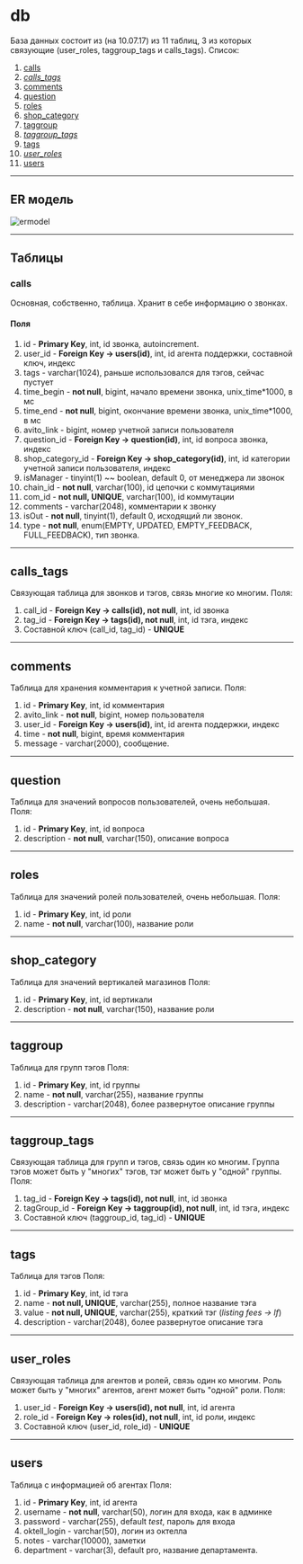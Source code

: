 # db
База данных состоит из (на 10.07.17) из 11 таблиц, 3 из которых связующие (user_roles, taggroup_tags и calls_tags). Список:
1. [calls](db.md#calls)  
2. *[calls_tags](db.md#calls_tags)*
3. [comments](db.md#comments)  
4. [question](db.md#question)
5. [roles](db.md#roles)
6. [shop_category](db.md#shop_category)
7. [taggroup](db.md#shop_category)
8. *[taggroup_tags](db.md#taggroup_tags)*
9. [tags](db.md#tags)
10. *[user_roles](db.md#user_roles)*
11. [users](db.md#users)

___
## ER модель
![ermodel](https://yadi.sk/d/x4KA9Tz93KupR8/2017-07-10_12-19-17.png "ER")
___
## Таблицы
### calls
Основная, собственно, таблица. Хранит в себе информацию о звонках.
#### Поля
1. id - **Primary Key**, int, id звонка, autoincrement.
2. user_id - **Foreign Key -> users(id)**, int, id агента поддержки, составной ключ, индекс
3. tags - varchar(1024), раньше использовался для тэгов, сейчас пустует
4. time_begin - **not null**, bigint, начало времени звонка, unix_time*1000, в мс
5. time_end - **not null**, bigint,  окончание времени звонка, unix_time*1000, в мс
6. avito_link - bigint, номер учетной записи пользователя
7. question_id - **Foreign Key -> question(id)**, int, id вопроса звонка, индекс  
8. shop_category_id - **Foreign Key -> shop_category(id)**, int, id категории учетной записи пользователя, индекс
9. isManager - tinyint(1) ~~ boolean, default 0, от менеджера ли звонок
10. chain_id - **not null**, varchar(100), id цепочки с коммутациями
11. com_id - **not null, UNIQUE**, varchar(100), id коммутации
12. comments - varchar(2048), комментарии к звонку
13. isOut - **not null**, tinyint(1), default 0, исходящий ли звонок.
14. type - **not null**, enum(EMPTY, UPDATED, EMPTY_FEEDBACK, FULL_FEEDBACK), тип звонка.

___
## calls_tags
Связующая таблица для звонков и тэгов, связь многие ко многим.
Поля:
1. call_id - **Foreign Key -> calls(id), not null**, int, id звонка
2. tag_id - **Foreign Key -> tags(id), not null**, int, id тэга, индекс
3. Составной ключ (call_id, tag_id) - **UNIQUE**

___
## comments
Таблица для хранения комментария к учетной записи.
Поля:
1. id - **Primary Key**, int, id комментария
2. avito_link - **not null**, bigint, номер пользователя
3. user_id - **Foreign Key -> users(id)**, int, id агента поддержки, индекс
4. time - **not null**, bigint, время комментария
5. message - varchar(2000), сообщение.

___
## question
Таблица для значений вопросов пользователей, очень небольшая.
Поля:
1. id  - **Primary Key**, int, id вопроса
2. description - **not null**, varchar(150), описание вопроса

___
## roles
Таблица для значений ролей пользователей, очень небольшая.
Поля:
1. id  - **Primary Key**, int, id роли
2. name - **not null**, varchar(100), название роли

___
## shop_category
Таблица для значений вертикалей магазинов
Поля:
1. id  - **Primary Key**, int, id вертикали
2. description - **not null**, varchar(150), название роли

___
## taggroup
Таблица для групп тэгов
Поля:
1. id  - **Primary Key**, int, id группы
2. name - **not null**, varchar(255), название группы
3. description - varchar(2048), более развернутое описание группы 

___
## taggroup_tags
Связующая таблица для групп и тэгов, связь один ко многим. Группа тэгов может быть у "многих" тэгов, тэг может быть у "одной" группы.
Поля:
1. tag_id - **Foreign Key -> tags(id), not null**, int, id звонка
2. tagGroup_id - **Foreign Key -> taggroup(id), not null**, int, id тэга, индекс
3. Составной ключ (taggroup_id, tag_id) - **UNIQUE**

___
## tags
Таблица для тэгов
Поля:
1. id  - **Primary Key**, int, id тэга
2. name - **not null, UNIQUE**, varchar(255), полное название тэга
3. value -  **not null, UNIQUE**, varchar(255), краткий тэг (*listing fees -> lf*)
4. description - varchar(2048), более развернутое описание тэга 

___
## user_roles
Связующая таблица для агентов и ролей, связь один ко многим. Роль может быть у "многих" агентов, агент может быть "одной" роли.
Поля:
1. user_id - **Foreign Key -> users(id), not null**, int, id агента
2. role_id - **Foreign Key -> roles(id), not null**, int, id роли, индекс
3. Составной ключ (user_id, role_id) - **UNIQUE**

___
## users
Таблица с информацией об агентах
Поля:
1. id - **Primary Key**, int, id агента
2. username - **not null**, varchar(50), логин для входа, как в админке
3. password - varchar(255), default *test*, пароль для входа
4. oktell_login - varchar(50), логин из октелла
5. notes - varchar(10000), заметки
6. department - varchar(3), default pro, название департамента.
